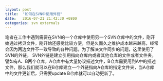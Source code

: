```yaml
---
layout: post
title:  "如何在SVN中使用外链"
date:   2016-07-21 21:42:30 +0800
categories: svn externals
---
```


笔者在工作中遇到需要在SVN的一个仓库中使用另一个SVN仓库中的文件，刚开始通过拷贝文件，刚开始还感觉比较方便，但是久而久之维护成本越来越高，经常会因为两边文件不一致导致的各种问题。为了解决文件同步的问题，这里使用了SVN的外链。
SVN外链是建立引用指向仓库内或者其他仓库的文件或者文件夹。譬如有A、B两个仓库，A仓库中有大量协议描述文件，B仓库需要用到A中的描述文件，那么我们就可以在B仓库建立一个外链指向A仓库的指定文件夹，当A仓库中的文件更新后，只需要update B仓库就可以自动更新了。
